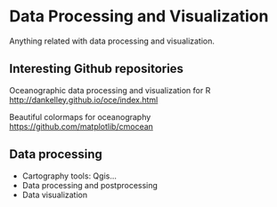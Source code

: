 # Data Processing and Visualization
Anything related with data processing and visualization.

## Interesting Github repositories
Oceanographic data processing and visualization for R  
http://dankelley.github.io/oce/index.html

Beautiful colormaps for oceanography  
https://github.com/matplotlib/cmocean

## Data processing
* Cartography tools: Qgis...
* Data processing and postprocessing
* Data visualization
